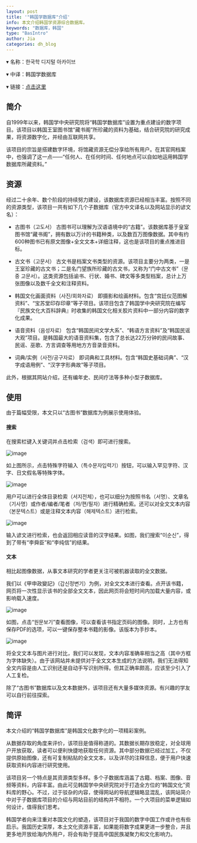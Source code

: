 ```yaml
---
layout: post
title: '"韩国学数据库"介绍'
info: 本文介绍韩国学资源综合数据库。
keywords: "数据库，韩国"
type: "BasIntro"
author: Jia
categories: dh_blog
---
```


▾ 名称：한국학 디지털 아카이브 

▾ 中译：韩国学数据库

▾ 链接：[点击这里](http://yoksa.aks.ac.kr)

## 简介

自1999年以来，韩国学中央研究院将“韩国学数据库”设置为重点建设的数字项目。该项目以韩国王室图书馆“藏书阁”所珍藏的资料为基础，结合研究院的研究成果，将资源数字化，并经由互联网共享。

该项目的宗旨是搭建数字环境，将馆藏资源无偿分享给所有用户。在其官网档案中，也强调了这一点——“任何人、在任何时间、任何地点可以自如地运用韩国学数据库所藏资料。”

## 资源

经过二十余年、数个阶段的持续努力建设，该数据库资源已经相当丰富。按照不同的资源类型，该项目一共有如下几个子数据库（官方中文译名以及网站显示的谚文名）：

* 古图书（고도서）
  古图书可以理解为汉语语境中的“古籍”。该数据库基于皇室图书馆“藏书阁”，拥有数以万计的书籍种类，以及数百万图像数据。其中有约600种图书已有原文图像+全文文本+详细注释，这也是该项目的重点推进目标。

* 古文书（고문서）
  古文书是档案文书类型的资源。该项目主要分为两类，一是王室珍藏的古文书；二是名门望族所珍藏的古文书，又称为“门中古文书”（문중 고문서）。这类资源包括谕书、行状、婚书、碑文等多类型档案，总计上万张图像以及数千全文和注释资料。

* 韩国文化画面资料（사진/회화자료）
  即摄影和绘画材料。包含“宫廷仪范图解资料”、“宝苏堂印存印章”等子项目。该项目包含了韩国学中央研究院在编写『民族文化大百科辞典』时收集的韩国文化相关胶片资料中一部分内容的数字化成果。

* 语音资料（음성자료）
  包含“韩国民间文学大系”、“韩语方言资料”及“韩国民谣大观”项目。是韩国最大的语音资料集，包含了总长达22万分钟的民间故事、民谣、巫歌、方言调查等用地方方音录音资料。

* 词典/实例（사전/공구자료）
  即词典和工具材料。包含“韩国史基础词典”、“汉字成语用例”、“汉字字形典故”等子项目。

此外，根据其网站介绍，还有编年史、民间疗法等多种小型子数据库。

## 使用

由于篇幅受限，本文只以“古图书”数据库为例展示使用体验。

#### 搜索

在搜索栏键入关键词并点击检索（검색）即可进行搜索。

![image](https://raw.githubusercontent.com/DHHD2022/DHHD2022.GitHub.io/main/pics/2022-07-29/teshu.png)

如上图所示，点击特殊字符输入（특수문자입력기）按钮，可以输入罕见字符、汉字、日文假名等特殊字体。

![image](https://raw.githubusercontent.com/DHHD2022/DHHD2022.GitHub.io/main/pics/2022-07-29/search.png)

用户可以进行全体目录检索（서지전체），也可以细分为按照书名（서명）、文章名（기사명）或作者/编者/笔者（저/편/필자）进行精确检索。还可以对全文文本内容（본문텍스트）或是注释文本内容（해제텍스트）进行检索。

![image](https://raw.githubusercontent.com/DHHD2022/DHHD2022.GitHub.io/main/pics/2022-07-29/il.png)

输入谚文进行检索，也会返回相应读音的汉字结果。如图，我们搜索“이순신”，得到了带有“李舜臣”和“李纯信”的结果。

#### 文本

相比起图像数据，从事文本研究的学者更关注可被机器读取的全文数据。

我们以《甲申政變記》（갑신정변기）为例，对全文文本进行查看。点开该书籍，网页将一次性显示该书的全部全文文本，因此网页将会短时间内加载大量内容，或影响载入速度。

![image](https://raw.githubusercontent.com/DHHD2022/DHHD2022.GitHub.io/main/pics/2022-07-29/jiashen.png)

如图，点击“원문보기”查看图像，可以查看该书指定页码的图像。同时，上方也有保存PDF的选项，可以一键保存整本书籍的影像。该版本为手抄本。

![image](https://raw.githubusercontent.com/DHHD2022/DHHD2022.GitHub.io/main/pics/2022-07-29/jiashen2.png)

将全文文本与图片进行对比，我们可以发现，文本内容准确率相当之高（其中方框为字体缺失）。由于该网站并未提供对于全文文本生成的方法说明，我们无法得知全文内容是由人工识别还是自动手写识别所得。但其正确率颇高，应该至少引入了人工复检。

除了“古图书”数据库以及文本数据外，该项目还有大量多媒体资源。有兴趣的学友可以自行前往探索。

## 简评

本文介绍的“韩国学数据库”是韩国文化数字化的一项精彩案例。

从数据存取的角度来评价，该项目是值得称道的。其数据长期存放稳定，对全球用户开放获取，读者可以便利快捷地获取任何资源。其中部分数据已经过加工，不仅提供原始图像，还有可复制粘贴的全文文本，以及详尽的注释信息，便于用户快速获取资料内容进行研究使用。

该项目另一个特点是其资源类型多样。多个子数据库涵盖了古籍、档案、图像、音频等资料，内容丰富。由此可见韩国学中央研究院对于打造全方位的“韩国文化”资料库的野心。不过，过于驳杂的内容，使得网站的导航逻辑略显混乱，该网站简介中对于子数据库项目的介绍与网站目前的结构并不相符。一个大项目的菜单逻辑如何设计，值得我们思考。

韩国学者向来注重对本国文化的塑造，该项目对于我国的数字中国工作或许也有些启示。我国历史深厚，本土文化资源丰富，如果能将数字成果更进一步整合，并且更多地开放给海内外用户，将会有助于提高中国民族凝聚力和文化影响力。